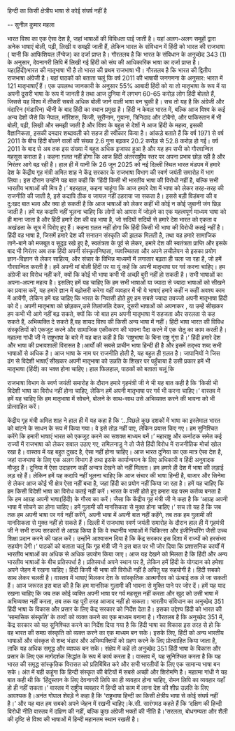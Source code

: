 हिन्दी का किसी क्षेत्रीय भाषा से कोई संघर्ष नहीं है

-- सुनील कुमार महला

भारत विश्व का एक ऐसा देश है, जहां भाषाओं की विविधता पाई जाती है। यहां अलग-अलग समूहों द्वारा अनेक भाषाएं बोली, पढ़ी, लिखी व समझी जाती हैं, लेकिन भारत के संविधान में हिंदी को भारत की राजभाषा ( यानी कि आफिशियल लैंग्वेज) का दर्जा प्राप्त है। गौरतलब है कि भारत के संविधान के अनुच्छेद 343 (1) के अनुसार, देवनागरी लिपि में लिखी गई हिंदी को संघ की आधिकारिक भाषा का दर्जा प्राप्त है। यह(हिंदी)भारत की मातृभाषा भी है तो भारत की प्रथम राजभाषा भी। गौरतलब है कि भारत की द्वितीय राजभाषा अंग्रेजी है। यहां पाठकों को बताता चलूं कि वर्ष 2011 की भाषायी जनगणना के अनुसार: भारत में 121 मातृभाषाएँ हैं। एक उपलब्ध जानकारी के अनुसार 55% आबादी हिंदी को या तो मातृभाषा के रूप में या अपनी दूसरी भाषा के रूप में जानती है तथा आज दुनिया में लगभग  60-65 करोड़  लोग हिंदी बोलते हैं, जिससे यह विश्व में तीसरी सबसे अधिक बोली जाने वाली भाषा बन चुकी है। सच तो यह है कि अंग्रेजी और मंदारिन (मंडारिन) चीनी के बाद हिंदी का स्थान प्रमुख है। हिंदी न केवल भारत में, बल्कि आज विश्व के कई अन्य देशों जैसे कि नेपाल, मॉरिशस, फिजी, सूरीनाम, गुयाना, त्रिनिदाद और टोबैगो, और पाकिस्तान में भी बोली, पढ़ी, लिखी और समझी जाती है और विश्व के बहुत से देशों ने आज हिंदी के महत्व, इसकी वैज्ञानिकता, इसकी दमदार शब्दावली को सहज ही स्वीकार किया है। आंकड़े बताते हैं कि वर्ष 1971 से वर्ष 2011 के बीच हिंदी बोलने वालों की संख्या 2.6 गुना बढ़कर 20.2 करोड़ से 52.8 करोड़ हो गई। वर्ष 2011 के बाद से अब तक इस संख्या में बहुत अधिक इजाफा हुआ है और यह हम सभी को गौरवान्वित महसूस कराता है। कहना ग़लत नहीं होगा कि आज हिंदी अंतरराष्ट्रीय स्तर पर अपना प्रभाव छोड़ रही है और निरंतर आगे बढ़ रही है। हाल ही में यानी कि 26 जून 2025 को नई दिल्ली स्थित भारत मंडपम में हमारे देश के केंद्रीय गृह मंत्री अमित शाह ने केंद्र सरकार के राजभाषा विभाग की स्वर्ण जयंती समारोह में भाग लिया। इस दौरान उन्होंने यह बात कही कि ‘हिंदी किसी भी भारतीय भाषा की विरोधी नहीं है, बल्कि सभी भारतीय भाषाओं की मित्र है।’ बहरहाल, कहना चाहूंगा कि आज हमारे देश में भाषा को लेकर तरह-तरह की राजनीति की जाती है, इसे कदापि ठीक व जायज़ नहीं ठहराया जा सकता है। इससे बड़ी विडंबना की व दु:खद बात भला और क्या हो सकती है कि आज भाषाओं को लेकर कहीं भी कोई न कोई जुबानी जंग छिड़ जाती है। हमें यह कदापि नहीं भूलना चाहिए कि लोगों को आपस में जोड़ने का एक महत्वपूर्ण माध्यम भाषा को ही माना जाता है और हिंदी हमारे देश की वह भाषा है, जो सदियों सदियों से हमारे देश भारत को एकता व अखंडता के सूत्र में पिरोए हुए हैं। कहना ग़लत नहीं होगा कि हिंदी किसी भी भाषा की विरोधी कतई नहीं है। हिंदी वह भाषा है, जिसमें हमारे देश की सनातन संस्कृति की झलक मिलती है, तथा यह हमारे सामाजिक ताने-बाने को मजबूत व सुदृढ़ रखे हुए है, स्वतंत्रता के पूर्व से लेकर, हमारे देश की स्वतंत्रता प्राप्ति और इसके बाद भी निरंतर अब तक हिंदी अपनी संस्कृतनिष्ठता, व्यवस्थितता और अपने लचीलेपन से इसका प्रयोग ज्ञान-विज्ञान से लेकर साहित्य, और संचार के विभिन्न माध्यमों में लगातार बढ़ता ही चला जा रहा है, जो हमें गौरवान्वित करती है। हमें अपनी मां बोली हिंदी पर या यूं कहें कि अपनी मातृभाषा पर गर्व करना चाहिए। हम अंग्रेजी का विरोध नहीं करें, क्यों कि कोई भी भाषा कभी भी अच्छी बुरी नहीं हो सकती है‌। सभी भाषाओं का अपना-अपना महत्व है। इसलिए हमें यह चाहिए कि हम सभी भाषाओं या ज्यादा से ज्यादा भाषाओं को सीखने का प्रयास करें, यह हमारे ज्ञान में बढ़ोत्तरी करेगा वहीं व्यवहार में भी ये भाषाएं हमारे कहीं न कहीं अवश्य काम में आयेंगी, लेकिन हमें यह चाहिए कि भारत के निवासी होते हुए हम सबसे ज्यादा तवज्जो अपनी मातृभाषा हिंदी को दें। अपनी मातृभाषा को छोड़कर,उसे तिलांजलि देकर, दूसरी भाषाओं को अपनाकर , या उन्हें सीखकर हम कभी भी आगे नहीं बढ़ सकते, क्यों कि जो बात हम अपनी मातृभाषा में सहजता और सरलता से कह सकते हैं, अभिव्यक्ति दे सकते हैं,वह शायद विश्व की किसी अन्य भाषा में नहीं। हिंदी भाषा भारत की विविध संस्कृतियों को एकजुट करने और सामाजिक एकीकरण की भावना पैदा करने में एक सेतु का काम करती है। महात्मा गांधी जी ने राष्ट्रभाषा के बारे में यह बात कही है कि ‘राष्ट्रभाषा के बिना राष्ट्र गूंगा है।’ हिंदी हमारे देश और भाषा की प्रभावशाली विरासत है।आर्यों की सबसे प्राचीन भाषा हिन्दी ही है और इसमें तद्भव शब्द सभी भाषाओं से अधिक है। आज भाषा के नाम पर राजनीति होती है, यह बहुत ही ग़लत है। जापानियों ने जिस ढंग से विदेशी भाषाएँ सीखकर अपनी मातृभाषा को उन्नति के शिखर पर पहुँचाया है उसी प्रकार हमें भी मातृभाषा (हिंदी) का भक्त होना चाहिए। हाल फिलहाल, पाठकों को बताता चलूं कि 

राजभाषा विभाग के स्वर्ण जयंती समारोह के दौरान हमारे गृहमंत्री जी ने भी यह बात कही है कि ‘किसी भी विदेशी भाषा का विरोध नहीं होना चाहिए, लेकिन हमें अपनी मातृभाषा पर गर्व भी करना चाहिए।’ वास्तव में हमें यह चाहिए कि हम  मातृभाषा में सोचने, बोलने के साथ-साथ उसे अभिव्यक्त करने की भावना को भी प्रोत्साहित करें।

केंद्रीय गृह मंत्री अमित शाह ने हाल ही में यह कहा है कि ‘…पिछले कुछ दशकों में भाषा का इस्तेमाल भारत को बांटने के साधन के रूप में किया गया। वे इसे तोड़ नहीं पाए, लेकिन प्रयास किए गए। हम सुनिश्चित करेंगे कि हमारी भाषाएं भारत को एकजुट करने का सशक्त माध्यम बनें।’ महाराष्ट्र और कर्नाटक समेत कई राज्यों में राजभाषा को लेकर सवाल उठाए गए, तमिलनाडु ने तो जैसे हिंदी विरोध में राजनीतिक मोर्चा खोल रखा है। वास्तव में यह बहुत दुखद है, ऐसा नहीं होना चाहिए। आज भारत दुनिया का एक मात्र ऐसा देश है, जहां राजभाषा के लिए एक अलग विभाग है तथा इसके कार्यान्वयन के लिए अधिकारी व हिंदी अनुवादक मौजूद हैं। दुनिया में ऐसा उदाहरण कहीं अन्यत्र देखने को नहीं मिलता। हम हमारे ही देश में भाषा की लड़ाई लड़ रहे हैं। लेकिन हमें यह कदापि नहीं भूलना चाहिए कि आज संचार की भाषा हिन्दी है, बाजार और सिनेमा से लेकर आज कोई भी क्षेत्र ऐसा नहीं बचा है, जहां हिंदी का प्रयोग नहीं किया जा रहा है। हमें यह चाहिए कि हम किसी विदेशी भाषा का विरोध कतई नहीं करें। भारत के वासी होते हुए हमारा यह परम कर्तव्य बनता है कि हम आग्रह  अपनी भाषा(हिंदी) के गौरव का करें। जैसा कि केंद्रीय गृह मंत्री जी ने कहा है कि ‘आग्रह अपनी भाषा में सोचने का होना चाहिए। हमें गुलामी की मानसिकता से मुक्त होना चाहिए।’ सच तो यह है कि जब तक हम अपनी भाषा पर गर्व नहीं करेंगे, अपनी भाषा में अपनी बात नहीं कहेंगे, तब तक हम गुलामी की मानसिकता से मुक्त नहीं हो सकते हैं। दिल्ली में राजभाषा स्वर्ण जयंती समारोह के दौरान हाल ही में गृहमंत्री जी ने सभी राज्य सरकारों से आग्रह किया है कि वे स्थानीय भाषाओं में चिकित्सा और इंजीनियरिंग जैसी उच्च शिक्षा प्रदान करने की पहल करें। उन्होंने आश्वासन दिया है कि केंद्र सरकार इस दिशा में राज्यों को हरसंभव सहयोग देगी।’ पाठकों को बताता चलूं कि गृह मंत्री जी ने इस बात पर भी जोर दिया कि प्रशासनिक कार्यों में भारतीय भाषाओं का अधिक से अधिक उपयोग किया जाए। आज यह देखने को मिलता है कि हिंदी और अन्य भारतीय भाषाओं के बीच प्रतिस्पर्धा है। प्रतिस्पर्धा अपने स्थान पर है, लेकिन हमें हिंदी के योगदान को हमेशा अपने जेहन में रखना चाहिए। हिंदी किसी भी भाषा की विरोधी नहीं है अपितु यह सहयोगी है। हिंदी सबको साथ लेकर चलती है। वास्तव में भाषाएं मिलकर देश के सांस्कृतिक आत्मगौरव को ऊंचाई तक ले जा सकती हैं। आज जरूरत इस बात की है कि हम मानसिक  गुलामी की भावना से मुक्ति पाने पर जोर दें। हमें यह याद रखना चाहिए कि जब तक कोई व्यक्ति अपनी भाषा पर गर्व महसूस नहीं करता और खुद को उसी भाषा में अभिव्यक्त नहीं करता, तब तक वह पूरी तरह आजाद नहीं हो सकता। भारतीय संविधान का अनुच्छेद 351 हिंदी भाषा के विकास और प्रसार के लिए केंद्र सरकार को निर्देश देता है। इसका उद्देश्य हिंदी को भारत की ‘सामासिक संस्कृति’ के तत्वों को व्यक्त करने का एक माध्यम बनाना है। गौरतलब है कि अनुच्छेद 351 में, केंद्र सरकार को यह सुनिश्चित करने का निर्देश दिया गया है कि हिंदी भाषा का विकास इस तरह से हो कि वह भारत की समग्र संस्कृति को व्यक्त करने का एक माध्यम बन सके। इसके लिए, हिंदी को अन्य भारतीय भाषाओं और संस्कृत से शब्द भंडार और अभिव्यक्तियों को ग्रहण करने के लिए प्रोत्साहित किया जाता है, ताकि यह अधिक समृद्ध और व्यापक बन सके। संक्षेप में कहें तो अनुच्छेद 351 हिंदी भाषा के विकास और प्रसार के लिए एक मार्गदर्शक सिद्धांत के रूप में कार्य करता है। वास्तव में, यह सुनिश्चित करता है कि यह भारत की समृद्ध सांस्कृतिक विरासत को प्रतिबिंबित करे और सभी भारतीयों के लिए एक सामान्य भाषा बन सके। अंत में यही कहूंगा कि हिन्दी संस्कृत की बेटियों में सबसे अच्छी और शिरोमणि है। महात्मा गांधी ने यह बात कही थी कि ‘हिंदुस्तान के लिए देवनागरी लिपि का ही व्यवहार होना चाहिए, रोमन लिपि का व्यवहार यहाँ हो ही नहीं सकता।’ वास्तव में राष्ट्रीय व्यवहार में हिन्दी को काम में लाना देश की शीघ्र उन्नति के लिए आवश्यक है।अनंत गोपाल शेवड़े ने कहा है कि ‘राष्ट्रभाषा हिन्दी का किसी क्षेत्रीय भाषा से कोई संघर्ष नहीं है।’ और यह बात हम सबको अपने जेहन में रखनी चाहिए।के.सी. सारंगमठ कहते हैं कि ‘दक्षिण की हिन्दी विरोधी नीति वास्तव में दक्षिण की नहीं, बल्कि कुछ अंग्रेजी भक्तों की नीति है।’सरलता, बोधगम्यता और शैली की दृष्टि से विश्व की भाषाओं में हिन्दी महानतम स्थान रखती है।

